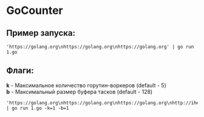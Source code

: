 # GoCounter
## Пример запуска:
```
'https://golang.org\nhttps://golang.org\nhttps://golang.org' | go run 1.go
```
## Флаги:
<b>k</b> - 	Максимальное количество горутин-воркеров (default - 5) <br>
<b>b</b> - 	Максимальный размер буфера тасков (default - 128)
```
'https://golang.org\nhttps://golang.org\nhttps://golang.org\nhttp://ihelos.ru' | go run 1.go -k=1 -b=1
```
